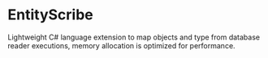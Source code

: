 # EntityScribe
Lightweight C# language extension to map objects and type from database reader executions, memory allocation is optimized for performance.
